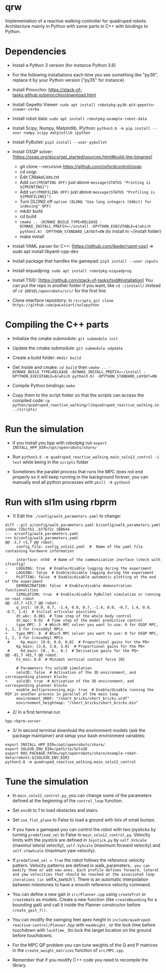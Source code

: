 # qrw

Implementation of a reactive walking controller for quadruped robots. Architecture mainly in Python with some parts in C++ with bindings to Python.

# Dependencies

* Install a Python 3 version (for instance Python 3.6)

* For the following installations each time you see something like "py36", replace it by your Python version ("py35" for instance)

* Install Pinocchio: https://stack-of-tasks.github.io/pinocchio/download.html

* Install Gepetto Viewer: `sudo apt install robotpkg-py36-qt4-gepetto-viewer-corba`

* Install robot data: `sudo apt install robotpkg-example-robot-data`

* Install Scipy, Numpy, Matplotlib, IPython: `python3.6 -m pip install --user numpy scipy matplotlib ipython`

* Install PyBullet: `pip3 install --user pybullet`

* Install OSQP solver: [https://osqp.org/docs/get_started/sources.html#build-the-binaries]
    * git clone --recursive https://github.com/oxfordcontrol/osqp
    * cd osqp
    * Edit CMakeLists.txt 
    * Add `set(PRINTING OFF)` just above `message(STATUS "Printing is ${PRINTING}")`
    * Add `set(PROFILING OFF)` just above `message(STATUS "Profiling is ${PROFILING}")`
    * Turn DLONG off `option (DLONG "Use long integers (64bit) for indexing" OFF)`
    * mkdir build
    * cd build
    * `cmake .. -DCMAKE_BUILD_TYPE=RELEASE -DCMAKE_INSTALL_PREFIX=~/install -DPYTHON_EXECUTABLE=$(which python3.6) -DPYTHON_STANDARD_LAYOUT=ON` (to install in ~/install folder)
    * make install

* Install YAML parser for C++: [https://github.com/jbeder/yaml-cpp] => sudo apt install libyaml-cpp-dev

* Install package that handles the gamepad: `pip3 install --user inputs`

* Install eiquadprog: `sudo apt install robotpkg-eiquadprog`

* Install TSID: [https://github.com/stack-of-tasks/tsid#installation] You can put the repo in another folder if you want, like `cd ~/install/` instead of `cd $DEVEL/openrobots/src/` for the first line.

* Clone interface repository: in `/scripts`, `git clone https://github.com/paLeziart/solopython`

# Compiling the C++ parts

* Initialize the cmake submodule: `git submodule init`

* Update the cmake submodule: `git submodule udpdate`

* Create a build folder: `mkdir build`

* Get inside and cmake: `cd build` then `cmake .. -DCMAKE_BUILD_TYPE=RELEASE -DCMAKE_INSTALL_PREFIX=~/install -DPYTHON_EXECUTABLE=$(which python3.6) -DPYTHON_STANDARD_LAYOUT=ON`

* Compile Python bindings: `make`

* Copy them to the script folder so that the scripts can access the compiled code: `cp python/quadruped_reactive_walking/libquadruped_reactive_walking.so ../scripts/`

# Run the simulation

* if you install you hpp with robotpkg run `export INSTALL_HPP_DIR=/opt/openrobots/share/`

* Run `python3.6 -m quadruped_reactive_walking.main_solo12_control -i test` while being in the `scripts` folder

* Sometimes the parallel process that runs the MPC does not end properly so it will keep running in the background forever, you can manually end all python processes with `pkill -9 python3`

# Run with sl1m using rbprm

- 1/ Edit the `./config/walk_parameters.yaml` to change:
```
diff --git a/config/walk_parameters.yaml b/config/walk_parameters.yaml
index 72bcfb2..b77b72c 100644
--- a/config/walk_parameters.yaml
+++ b/config/walk_parameters.yaml
@@ -3,7 +3,7 @@ robot:
     config_file: config_solo12.yaml  #  Name of the yaml file containing hardware information
 
     interface: eth0  # Name of the communication inerface (check with ifconfig)
-    LOGGING: true  # Enable/disable logging during the experiment
+    LOGGING: false  # Enable/disable logging during the experiment
     PLOTTING: false  # Enable/disable automatic plotting at the end of the experiment
     DEMONSTRATION: false  # Enable/disable demonstration functionalities
     SIMULATION: true  # Enable/disable PyBullet simulation or running on real robot
@@ -23,7 +23,7 @@ robot:
     q_init: [0.0, 0.7, -1.4, 0.0, 0.7, -1.4, 0.0, -0.7, 1.4, 0.0, -0.7, 1.4]  # Initial articular positions
     dt_wbc: 0.001  # Time step of the whole body control
     dt_mpc: 0.02  # Time step of the model predictive control
-    type_MPC: 3  # Which MPC solver you want to use: 0 for OSQP MPC, 1, 2, 3 for Crocoddyl MPCs
+    type_MPC: 0  # Which MPC solver you want to use: 0 for OSQP MPC, 1, 2, 3 for Crocoddyl MPCs
 #     Kp_main: [0.0, 0.0, 0.0]  # Proportional gains for the PD+
     Kp_main: [3.0, 3.0, 3.0]  # Proportional gains for the PD+
 #     Kd_main: [0., 0., 0.]  # Derivative gains for the PD+
@@ -81,7 +81,7 @@ robot:
     Fz_min: 0.0  # Minimal vertical contact force [N]
 
     # Parameters fro solo3D simulation
-    solo3D: false  # Activation of the 3D environment, and corresponding planner blocks
+    solo3D: true  # Activation of the 3D environment, and corresponding planner blocks
     enable_multiprocessing_mip: true  # Enable/disable running the MIP in another process in parallel of the main loop
     environment_URDF: "/short_bricks/short_bricks.urdf"
     environment_heightmap: "/short_bricks/short_bricks.bin"
```

- 2/ In a first terminal run 
```
hpp-rbprm-server
```

- 3/ In second terminal download the environment models (ask the package maintainer) and setup your bash environment variables:
```
export INSTALL_HPP_DIR=/opt/openrobots/share/
export SOLO3D_ENV_DIR=/path/to/Solo3D
export ROS_PACKAGE_PATH=/opt/openrobots/share/example-robot-data/robots:${SOLO3D_ENV_DIR}
python3.8 -m quadruped_reactive_walking.main_solo12_control
```

# Tune the simulation

* In `main_solo12_control.py`, you can change some of the parameters defined at the beginning of the `control_loop` function.

* Set `envID` to 1 to load obstacles and stairs.

* Set `use_flat_plane` to False to load a ground with lots of small bumps.

* If you have a gamepad you can control the robot with two joysticks by turning `predefined_vel` to False in `main_solo12_control.py`. Velocity limits with the joystick are defined in `Joystick.py` by `self.VxScale` (maximul lateral velocity), `self.VyScale` (maximum forward velocity) and `self.vYawScale` (maximum yaw velocity).

* If `predefined_vel = True` the robot follows the reference velocity pattern. Velocity patterns are defined in walk_parameters`, you can modify them or add new ones. Each profile defines forward, lateral and yaw velocities that should be reached at the associated loop iterations (in `self.k_switch`). There is an automatic interpolation between milestones to have a smooth reference velocity command.

* You can define a new gait in `src/Planner.cpp` using `createTrot` or `createWalk` as models. Create a new function (like `createBounding` for a bounding gait) and call it inside the Planner constructor before `create_gait_f()`.

* You can modify the swinging feet apex height in `include/quadruped-reactive-control/Planner.hpp` with `maxHeight_` or the lock time before touchdown with `lockTime_` (to lock the target location on the ground before touchdown).

* For the MPC QP problem you can tune weights of the Q and P matrices in the `create_weight_matrices` function of `src/MPC.cpp`.

* Remember that if you modify C++ code you need to recompile the library.